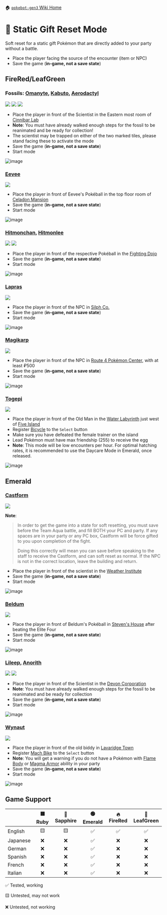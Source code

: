 🏠 [`pokebot-gen3` Wiki Home](../Readme.md)

# 🎁 Static Gift Reset Mode

Soft reset for a static gift Pokémon that are directly added to your party without a battle.

- Place the player facing the source of the encounter (item or NPC)
- Save the game (**in-game, not a save state**)

## FireRed/LeafGreen

### Fossils: [Omanyte](<https://bulbapedia.bulbagarden.net/wiki/Omanyte_(Pok%C3%A9mon)>), [Kabuto](<https://bulbapedia.bulbagarden.net/wiki/Kabuto_(Pok%C3%A9mon)>), [Aerodactyl](<https://bulbapedia.bulbagarden.net/wiki/Aerodactyl_(Pok%C3%A9mon)>)

![](../../sprites/pokemon/shiny/Omanyte.png)
![](../../sprites/pokemon/shiny/Kabuto.png)
![](../../sprites/pokemon/shiny/Aerodactyl.png)

- Place the player in front of the Scientist in the Eastern most room of [Cinnibar Lab](https://bulbapedia.bulbagarden.net/wiki/Cinnabar_Island#Cinnabar_Lab)
- **Note**: You must have already walked enough steps for the fossil to be reanimated and be ready for collection!
- The scientist may be trapped on either of the two marked tiles, please stand facing these to activate the mode
- Save the game (**in-game, not a save state**)
- Start mode

![image](../images/gift_frlg_fossils.png)

### [Eevee](<https://bulbapedia.bulbagarden.net/wiki/Eevee_(Pok%C3%A9mon)>)

![](../../sprites/pokemon/shiny/Eevee.png)

- Place the player in front of Eevee's Pokéball in the top floor room of [Celadon Mansion](https://bulbapedia.bulbagarden.net/wiki/Celadon_Condominiums)
- Save the game (**in-game, not a save state**)
- Start mode

![image](../images/gift_eevee.png)

### [Hitmonchan](<https://bulbapedia.bulbagarden.net/wiki/Hitmonchan_(Pok%C3%A9mon)>), [Hitmonlee](<https://bulbapedia.bulbagarden.net/wiki/Hitmonlee_(Pok%C3%A9mon)>)

![](../../sprites/pokemon/shiny/Hitmonchan.png)
![](../../sprites/pokemon/shiny/Hitmonlee.png)

- Place the player in front of the respective Pokéball in the [Fighting Dojo](https://bulbapedia.bulbagarden.net/wiki/Fighting_Dojo)
- Save the game (**in-game, not a save state**)
- Start mode

![image](../images/gift_hitmons.png)

### [Lapras](<https://bulbapedia.bulbagarden.net/wiki/Lapras_(Pok%C3%A9mon)>)

![](../../sprites/pokemon/shiny/Lapras.png)

- Place the player in front of the NPC in [Silph Co.](https://bulbapedia.bulbagarden.net/wiki/Silph_Co.)
- Save the game (**in-game, not a save state**)
- Start mode

![image](../images/gift_lapras.png)

### [Magikarp](<https://bulbapedia.bulbagarden.net/wiki/Magikarp_(Pok%C3%A9mon)>)

![](../../sprites/pokemon/shiny/Magikarp.png)

- Place the player in front of the NPC in [Route 4 Pokémon Center](https://bulbapedia.bulbagarden.net/wiki/Kanto_Route_4), with at least ₽500
- Save the game (**in-game, not a save state**)
- Start mode

![image](../images/gift_magikarp.png)

### [Togepi](<https://bulbapedia.bulbagarden.net/wiki/Togepi_(Pok%C3%A9mon)>)

![](../../sprites/pokemon/shiny/Togepi.png)

- Place the player in front of the Old Man in the [Water Labyrinth](https://bulbapedia.bulbagarden.net/wiki/Water_Labyrinth) just west of [Five Island](https://bulbapedia.bulbagarden.net/wiki/Five_Island)
- Register [Bicycle]() to the `Select` button
- Make sure you have defeated the female trainer on the island
- Lead Pokémon must have max friendship (255) to receive the egg
- **Note**: This mode will be low encounters per hour. For optimal hatching rates, it is recommended to use the Daycare Mode in Emerald, once released.

![image](../images/gift_togepi.png)

## Emerald

### [Castform](<https://bulbapedia.bulbagarden.net/wiki/Castform_(Pok%C3%A9mon)>)

![](../../sprites/pokemon/shiny/Castform.png)

**Note**:

> In order to get the game into a state for soft resetting, you must save before the Team Aqua battle, and fill BOTH your PC and party.
> If any spaces are in your party or any PC box, Castform will be force gifted to you upon completion of the fight.
>
> Doing this correctly will mean you can save before speaking to the staff to receive the Castform, and can soft reset as normal.
> If the NPC is not in the correct location, leave the building and return.

- Place the player in front of the scientist in the [Weather Institute](https://bulbapedia.bulbagarden.net/wiki/Weather_Institute)
- Save the game (**in-game, not a save state**)
- Start mode

![image](../images/gift_castform.png)

### [Beldum](<https://bulbapedia.bulbagarden.net/wiki/Beldum_(Pok%C3%A9mon)>)

![](../../sprites/pokemon/shiny/Beldum.png)

- Place the player in front of Beldum's Pokéball in [Steven's House](https://bulbapedia.bulbagarden.net/wiki/Mossdeep_City#Steven.27s_house) after beating the Elite Four
- Save the game (**in-game, not a save state**)
- Start mode

![image](../images/gift_beldum.png)

### [Lileep](<https://bulbapedia.bulbagarden.net/wiki/Lileep_(Pok%C3%A9mon)>), [Anorith](<https://bulbapedia.bulbagarden.net/wiki/Anorith_(Pok%C3%A9mon)>)

![](../../sprites/pokemon/shiny/Anorith.png)
![](../../sprites/pokemon/shiny/Lileep.png)

- Place the player in front of the Scientist in the [Devon Corporation](https://bulbapedia.bulbagarden.net/wiki/Devon_Corporation)
- **Note**: You must have already walked enough steps for the fossil to be reanimated and be ready for collection
- Save the game (**in-game, not a save state**)
- Start mode

![image](../images/gift_rse_fossils.png)

### [Wynaut](<https://bulbapedia.bulbagarden.net/wiki/Wynaut_(Pok%C3%A9mon)>)

![](../../sprites/pokemon/shiny/Wynaut.png)

- Place the player in front of the old biddy in [Lavaridge Town](https://bulbapedia.bulbagarden.net/wiki/Lavaridge_Town)
- Register [Mach Bike](https://bulbapedia.bulbagarden.net/wiki/Mach_Bike) to the `Select` button
- **Note**: You will get a warning if you do not have a Pokémon with [Flame Body](<https://bulbapedia.bulbagarden.net/wiki/Flame_Body_(Ability)>) or [Magma Armor](<https://bulbapedia.bulbagarden.net/wiki/Magma_Armor_(Ability)>) ability in your party
- Save the game (**in-game, not a save state**)
- Start mode

![image](../images/gift_wynaut.png)

## Game Support

|          | 🟥 Ruby | 🔷 Sapphire | 🟢 Emerald | 🔥 FireRed | 🌿 LeafGreen |
| :------- | :-----: | :---------: | :--------: | :--------: | :----------: |
| English  |   🟨    |     🟨      |     ✅     |     ✅     |      ✅      |
| Japanese |   ❌    |     ❌      |     ✅     |     ❌     |      ❌      |
| German   |   ❌    |     ❌      |     ✅     |     ❌     |      ❌      |
| Spanish  |   ❌    |     ❌      |     ✅     |     ❌     |      ❌      |
| French   |   ❌    |     ❌      |     ✅     |     ❌     |      ❌      |
| Italian  |   ❌    |     ❌      |     ✅     |     ❌     |      ❌      |

✅ Tested, working

🟨 Untested, may not work

❌ Untested, not working
